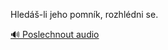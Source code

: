 
Hledáš-li jeho pomník, rozhlédni se.

[🔊 Poslechnout audio](/data/7-paragraphs/audio/chapter_167/para_001-Hled-li-jeho-pomnk-rozhldni-se.mp3)
